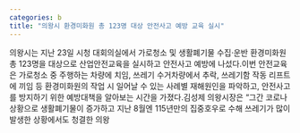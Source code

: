 ```yaml
---
categories: b
title: "의왕시 환경미화원 총 123명 대상 안전사고 예방 교육 실시"
---
```

의왕시는 지난 23일 시청 대회의실에서 가로청소 및 생활폐기물 수집·운반 환경미화원 총 123명을 대상으로 산업안전교육을 실시하고 안전사고 예방에 나섰다.이번 안전교육은 가로청소 중 주행하는 차량에 치임, 쓰레기 수거차량에서 추락, 쓰레기함 작동 리프트에 끼임 등 환경미화원의 작업 시 일어날 수 있는 사례별 재해원인을 파악하고, 안전사고를 방지하기 위한 예방대책을 알아보는 시간을 가졌다.김성제 의왕시장은 “그간 코로나 상황으로 생활폐기물이 증가하고 지난 8월엔 115년만의 집중호우로 수해 쓰레기가 많이 발생한 상황에서도 청결한 의왕
